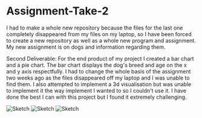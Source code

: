 # Assignment-Take-2
I had to make a whole new repository because the files for the last one completely disappeared from my files on my laptop, so I have been forced to create a new repository as well as a whole new program and assignment. My new assignment is on dogs and information regarding them.

Second Deliverable: For the end product of my project I created a bar chart and a pie chart. The bar chart displays the dog's breed and age on the x and y axis respectfully. I had to change the whole basis of the assignment two weeks ago as the files disappeared off my laptop and I was unable to find them. I also attempted to implement a 3d visualisation but was unable to implement it the way implement I wanted to so I couldn't use it. I have done the best I can with this project but I found it extremely challenging.

![Sketch](screenshots/menuScreenshot.png)
![Sketch](screenshots/barchartScreehshot.png)
![Sketch](screenshots/piechartScreenshot.png)